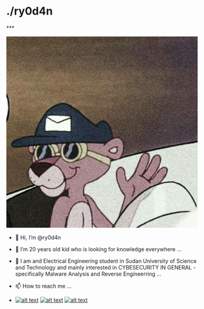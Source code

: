# ./ry0d4n<br>

***<br>

![Drag Racing](pan.jpg)
- 👋 Hi, I’m @ry0d4n
- 🌱 I’m 20 years old kid who is looking for knowledge everywhere ...
- 👀 I am and Electrical Engineering student in Sudan University of Science and Technology and mainly interested in CYBESECURITY IN GENERAL - specifically Malware Analysis and Reverse Engineerring ...

- 📫 How to reach me ...

- [![alt text][1.1]][1]
[![alt text][2.1]][2]
[![alt text][6.1]][6]

[1.1]: http://i.imgur.com/tXSoThF.png (twitter)
[2.1]: http://i.imgur.com/P3YfQoD.png (facebook)
[6.1]: http://i.imgur.com/0o48UoR.png (github)

[1]: http://www.twitter.com/@ryodan0x
[2]: http://www.facebook.com/sednaoui
[6]: http://www.github.com/toka0x
